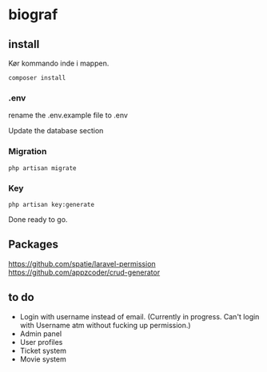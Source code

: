 # biograf

## install

Kør kommando inde i mappen.

`composer install`

### .env

rename the .env.example file to .env

Update the database section

### Migration
`php artisan migrate`

### Key
`php artisan key:generate`

Done ready to go. 

## Packages
https://github.com/spatie/laravel-permission <br>
https://github.com/appzcoder/crud-generator

## to do
 - Login with username instead of email. (Currently in progress. Can't login with Username atm without fucking up permission.)
 - Admin panel
 - User profiles
 - Ticket system
 - Movie system
